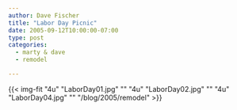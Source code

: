 ```yaml
---
author: Dave Fischer
title: "Labor Day Picnic"
date: 2005-09-12T10:00:00-07:00
type: post
categories:
  - marty & dave
  - remodel

---
```


<!--more-->

{{< img-fit
    "4u" "LaborDay01.jpg" ""
    "4u" "LaborDay02.jpg" ""
    "4u" "LaborDay04.jpg" ""
    "/blog/2005/remodel" >}}


